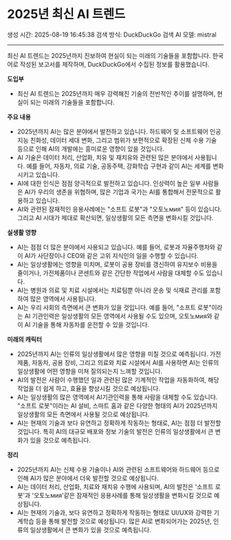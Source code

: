 # 2025년 최신 AI 트렌드
생성 시간: 2025-08-19 16:45:38
검색 방식: DuckDuckGo 검색
AI 모델: mistral

---

 최신 AI 트렌드는 2025년까지 진보하여 현실이 되는 미래의 기술들을 포함합니다. 한국어로 작성된 보고서를 제작하며, DuckDuckGo에서 수집된 정보를 활용했습니다.

**도입부**
- 최신 AI 트렌드는 2025년까지 매우 강력해진 기술의 전반적인 추이를 설명하며, 현실이 되는 미래의 기술들을 포함합니다.

**주요 내용**
- 2025년까지 AI는 많은 분야에서 발전하고 있습니다. 하드웨어 및 소프트웨어 인공지능 친화성, 데이터 세대 변화, 그리고 범위가 보편적으로 확장된 신체 수용 기술 등으로 인해 AI의 개발에는 흥미로운 영향이 있을 것입니다.
- AI 기술은 데이터 처리, 산업화, 치유 및 재치유와 관련된 많은 분야에서 사용됩니다. 예를 들어, 자동차, 의료 기술, 공동주택, 강화학습 구현과 같이 AI는 세계를 변화시키고 있습니다.
- AI에 대한 인식은 점점 양극적으로 발전하고 있습니다. 인상력이 높은 일부 사람들은 AI가 우리의 생존을 위협하며, 많은 기업과 국가는 AI를 통합해서 전문적으로 활용하고 있습니다.
- AI와 관련된 잠재적인 응용사례에는 "소프트 로봇"과 "오토노мия" 등이 있습니다. 그리고 AI 시대가 제대로 확산되면, 일상생활의 모든 측면을 변화시킬 것입니다.

**실생활 영향**
- AI는 점점 더 많은 분야에서 사용되고 있습니다. 예를 들어, 로봇과 자율주행차와 같이 AI가 사단장이나 CEO와 같은 고위 지식인의 일을 수행할 수 있습니다.
- AI는 일상생활에는 영향을 미치며, 로봇이 공용 장비를 갱신하여 유지보수 비용을 줄이거나, 가전제품이나 콘센트와 같은 간단한 작업에서 사람을 대체할 수도 있습니다.
- AI는 병원과 의료 및 치료 시설에서는 치료팀뿐 아니라 운송 및 식재료 관리를 포함하여 많은 영역에서 사용됩니다.
- AI는 우리 사회의 측면에서 큰 변화가 있을 것입니다. 예를 들어, "소프트 로봇"이라는 AI 기관인력은 일상생활의 모든 영역에서 사용될 수도 있으며, 오토노мия와 같이 AI 기술을 통해 자동차를 운전할 수 있을 것입니다.

**미래의 캐릭터**
- 2025년까지 AI는 인류의 일상생활에서 많은 영향을 미칠 것으로 예측됩니다. 가전 제품, 자동차, 공용 장비, 그리고 의료와 치료 시설에서 AI를 사용하면 AI는 인류의 일상생활에 어떤 영향을 미쳐 질의되는지 느껴할 것입니다.
- AI의 발전은 사람이 수행했던 일과 관련된 많은 기계적인 작업을 자동화하여, 해당 작업을 더 쉽게 하고, 효율을 향상시킬 것으로 예상됩니다.
- AI는 일상생활의 많은 영역에서 AI기관인력을 통해 사람을 대체할 수도 있습니다. "소프트 로봇"이라는 AI 설비, 스마트 홈과 같은 다양한 형태의 AI가 2025년까지 일상생활의 모든 측면에서 사용될 것으로 예상됩니다.
- AI는 현재의 기술과 보다 유연하고 정확하게 작동하는 형태로, AI는 점점 더 발전할 것입니다. 특히 AI의 대규모 배포와 정보 기술의 발전은 인류의 일상생활에서 큰 변화가 있을 것으로 예측됩니다.

**정리**
- 2025년까지 AI는 신체 수용 기술이나 AI와 관련된 소프트웨어와 하드웨어 등으로 인해 AI가 많은 분야에서 더욱 발전할 것으로 예상됩니다.
- AI는 데이터 처리, 산업화, 치료와 재치유 수행에 사용되며, AI의 발전은 '소프트 로봇'과 '오토노мия'같은 잠재적인 응용사례를 통해 일상생활을 변화시킬 것으로 예상됩니다.
- AI는 현재의 기술과, 보다 유연하고 정확하게 작동하는 형태로 UI/UX와 강력한 기계학습 등을 통해 발전할 것으로 예상됩니다.
많은 AI로 변화되어가는 2025년, 인류의 일상생활에서 큰 변화가 있을 것으로 예측됩니다.